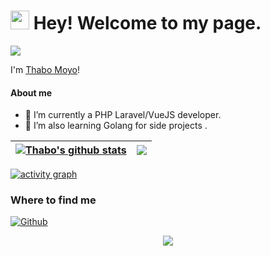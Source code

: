 <h1><img src="https://emojis.slackmojis.com/emojis/images/1531849430/4246/blob-sunglasses.gif?1531849430" width="30"/> Hey! Welcome to my page.</h1>

<!-- [![Actions Status](https://github.com/thabo-moyo/thabo-moyo/workflows/wakatime-stats/badge.svg)](https://github.com/Promacanthus/Promacanthus/actions)
[![Actions Status](https://github.com/thabo-moyo/thabo-moyo/workflows/update-gh-activity/badge.svg)](https://github.com/thabo-moyo/thabo-moyo/actions) -->
![](https://visitor-badge.glitch.me/badge?page_id=thabo-moyo.thabo-moyo)

I'm [Thabo Moyo](https://github.com/thabo-moyo)!


<!--
**thabo-moyo/thabo-moyo** is a ✨ _special_ ✨ repository because its `README.md` (this file) appears on your GitHub profile.
-->
<!--
Here are some ideas to get you started:
-->

#### About me

- 🔭 I’m currently a PHP Laravel/VueJS developer.
- 🌱 I’m also learning Golang for side projects .
<!--
- 👯 I’m looking to collaborate on ...
- 🤔 I’m looking for help with ...
- 💬 Ask me about ...
- 😄 Pronouns: ...
- ⚡ Fun fact: ...
-->

| <a href="https://github.com/anuraghazra/github-readme-stats"><img align="center" src="https://github-readme-stats.vercel.app/api?username=thabo-moyo&show_icons=true&include_all_commits=true&count_private=true&theme=vue&hide_border=true&hide=contribs,issues" alt="Thabo's github stats" /></a> | <a href="https://github.com/anuraghazra/github-readme-stats"><img align="center" src="https://github-readme-stats.vercel.app/api/top-langs/?username=thabo-moyo&layout=compact&theme=vue&hide_border=true" /></a> |
| ------------- | ------------- |

[![activity graph](https://activity-graph.herokuapp.com/graph?username=thabo-moyo&custom_title=Bowen's%20Activity%20Graph&theme=github-light&hide_border=true)](https://github.com/ashutosh00710/github-readme-activity-graph)

<h3>Where to find me</h3>
<p><a href="https://github.com/thabo-moyo" target="_blank"><img alt="Github" src="https://img.shields.io/badge/GitHub-%2312100E.svg?&style=for-the-badge&logo=Github&logoColor=white" /></a>
</p>

<p align="center">
  <img src="https://capsule-render.vercel.app/api?type=waving&color=gradient&height=60&section=footer"/>
</p>
